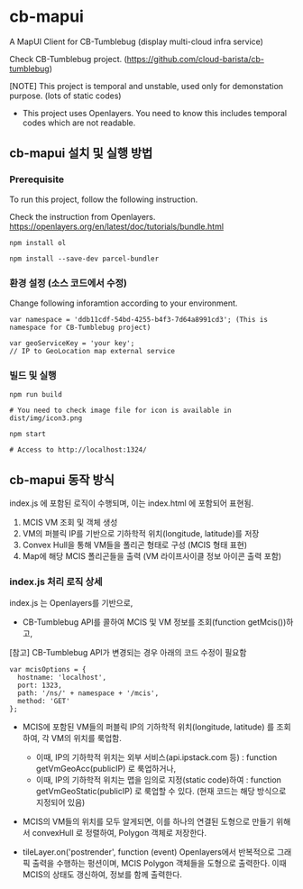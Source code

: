 # cb-mapui
A MapUI Client for CB-Tumblebug (display multi-cloud infra service)

Check CB-Tumblebug project. (https://github.com/cloud-barista/cb-tumblebug)

[NOTE] This project is temporal and unstable, used only for demonstation purpose. (lots of static codes)
- This project uses Openlayers. You need to know this includes temporal codes which are not readable.

## cb-mapui 설치 및 실행 방법

### Prerequisite

To run this project, follow the following instruction.

Check the instruction from Openlayers.
https://openlayers.org/en/latest/doc/tutorials/bundle.html

```
npm install ol

npm install --save-dev parcel-bundler
```

### 환경 설정 (소스 코드에서 수정)

Change following inforamtion according to your environment.

```
var namespace = 'ddb11cdf-54bd-4255-b4f3-7d64a8991cd3'; (This is namespace for CB-Tumblebug project)

var geoServiceKey = 'your key';
// IP to GeoLocation map external service
```

### 빌드 및 실행

```
npm run build

# You need to check image file for icon is available in dist/img/icon3.png

npm start

# Access to http://localhost:1324/
```


## cb-mapui 동작 방식

index.js 에 포함된 로직이 수행되며, 이는 index.html 에 포함되어 표현됨.
1. MCIS VM 조회 및 객체 생성
1. VM의 퍼블릭 IP를 기반으로 기하학적 위치(longitude, latitude)를 저장
1. Convex Hull을 통해 VM들을 폴리곤 형태로 구성 (MCIS 형태 표현)
1. Map에 해당 MCIS 폴리곤들을 출력 (VM 라이프사이클 정보 아이콘 출력 포함)

### index.js 처리 로직 상세

index.js 는 Openlayers를 기반으로, 

- CB-Tumblebug API를 콜하여 MCIS 및 VM 정보를 조회(function getMcis())하고,

[참고] CB-Tumblebug API가 변경되는 경우 아래의 코드 수정이 필요함
  ```
  var mcisOptions = {
    hostname: 'localhost',
    port: 1323,
    path: '/ns/' + namespace + '/mcis',
    method: 'GET'
  };
  ```

- MCIS에 포함된 VM들의 퍼블릭 IP의 기하학적 위치(longitude, latitude) 를 조회하여, 각 VM의 위치를 룩업함.
  - 이때, IP의 기하학적 위치는 외부 서비스(api.ipstack.com 등) : function getVmGeoAcc(publicIP) 로 룩업하거나,
  - 이때, IP의 기하학적 위치는 맵을 임의로 지정(static code)하여 : function getVmGeoStatic(publicIP) 로 룩업할 수 있다. (현재 코드는 해당 방식으로 지정되어 있음)

- MCIS의 VM들의 위치를 모두 알게되면, 이를 하나의 연결된 도형으로 만들기 위해서 convexHull 로 정렬하여, Polygon 객체로 저장한다.

- tileLayer.on('postrender', function (event) Openlayers에서 반복적으로 그래픽 출력을 수행하는 펑션이며, MCIS Polygon 객체들을 도형으로 출력한다. 이때 MCIS의 상태도 갱신하여, 정보를 함께 출력한다.
